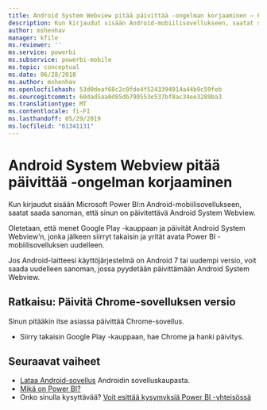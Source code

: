 ```yaml
---
title: Android System Webview pitää päivittää -ongelman korjaaminen – Power BI
description: Kun kirjaudut sisään Android-mobiilisovellukseen, saatat saada sanoman, että sinun on päivitettävä Android System Webview.
author: mshenhav
manager: kfile
ms.reviewer: ''
ms.service: powerbi
ms.subservice: powerbi-mobile
ms.topic: conceptual
ms.date: 06/28/2018
ms.author: mshenhav
ms.openlocfilehash: 53d0deaf68c2c0fde4f5243394914a44b9c59feb
ms.sourcegitcommit: 60dad5aa0d85db790553e537bf8ac34ee3289ba3
ms.translationtype: MT
ms.contentlocale: fi-FI
ms.lasthandoff: 05/29/2019
ms.locfileid: "61341131"
---
```

# <a name="fixing-need-to-update-android-system-webview"></a>Android System Webview pitää päivittää -ongelman korjaaminen
Kun kirjaudut sisään Microsoft Power BI:n Android-mobiilisovellukseen, saatat saada sanoman, että sinun on päivitettävä Android System Webview. 

Oletetaan, että menet Google Play -kauppaan ja päivität Android System Webview’n, jonka jälkeen siirryt takaisin ja yrität avata Power BI -mobiilisovelluksen uudelleen. 

Jos Android-laitteesi käyttöjärjestelmä on Android 7 tai uudempi versio, voit saada uudelleen sanoman, jossa pyydetään päivittämään Android System Webview. 

## <a name="solution-upgrade-your-version-of-the-chrome-app"></a>Ratkaisu: Päivitä Chrome-sovelluksen versio
Sinun pitääkin itse asiassa päivittää Chrome-sovellus. 

* Siirry takaisin Google Play -kauppaan, hae Chrome ja hanki päivitys.

## <a name="next-steps"></a>Seuraavat vaiheet
* [Lataa Android-sovellus](http://go.microsoft.com/fwlink/?LinkID=544867) Androidin sovelluskaupasta.
* [Mikä on Power BI?](../../power-bi-overview.md)
* Onko sinulla kysyttävää? [Voit esittää kysymyksiä Power BI -yhteisössä](http://community.powerbi.com/)


